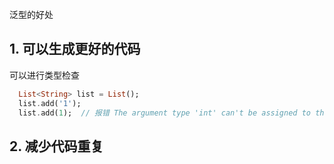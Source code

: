 泛型的好处
## 1. 可以生成更好的代码
可以进行类型检查

```Dart
  List<String> list = List();
  list.add('1');
  list.add(1);  // 报错 The argument type 'int' can't be assigned to the parameter type 'String'.
```
## 2. 减少代码重复
```Dart


```

